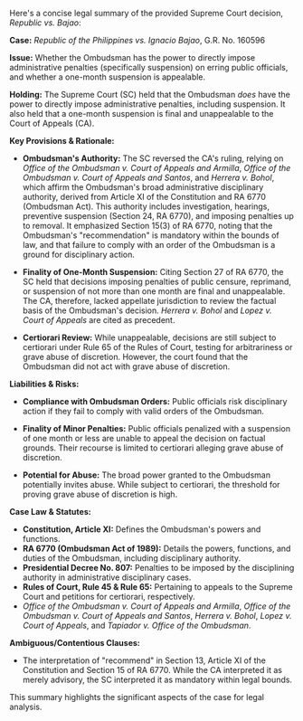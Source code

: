Here's a concise legal summary of the provided Supreme Court decision, *Republic vs. Bajao*:

**Case:** *Republic of the Philippines vs. Ignacio Bajao*, G.R. No. 160596

**Issue:**  Whether the Ombudsman has the power to directly impose administrative penalties (specifically suspension) on erring public officials, and whether a one-month suspension is appealable.

**Holding:**  The Supreme Court (SC) held that the Ombudsman *does* have the power to directly impose administrative penalties, including suspension.  It also held that a one-month suspension is final and unappealable to the Court of Appeals (CA).

**Key Provisions & Rationale:**

*   **Ombudsman's Authority:** The SC reversed the CA's ruling, relying on  *Office of the Ombudsman v. Court of Appeals and Armilla*, *Office of the Ombudsman v. Court of Appeals and Santos*, and *Herrera v. Bohol*, which affirm the Ombudsman's broad administrative disciplinary authority, derived from Article XI of the Constitution and RA 6770 (Ombudsman Act). This authority includes investigation, hearings, preventive suspension (Section 24, RA 6770), and imposing penalties up to removal. It emphasized Section 15(3) of RA 6770, noting that the Ombudsman's "recommendation" is mandatory within the bounds of law, and that failure to comply with an order of the Ombudsman is a ground for disciplinary action.

*   **Finality of One-Month Suspension:** Citing Section 27 of RA 6770, the SC held that decisions imposing penalties of public censure, reprimand, or suspension of not more than one month are final and unappealable. The CA, therefore, lacked appellate jurisdiction to review the factual basis of the Ombudsman's decision. *Herrera v. Bohol* and *Lopez v. Court of Appeals* are cited as precedent.

*   **Certiorari Review:** While unappealable, decisions are still subject to certiorari under Rule 65 of the Rules of Court, testing for arbitrariness or grave abuse of discretion. However, the court found that the Ombudsman did not act with grave abuse of discretion.

**Liabilities & Risks:**

*   **Compliance with Ombudsman Orders:** Public officials risk disciplinary action if they fail to comply with valid orders of the Ombudsman.

*   **Finality of Minor Penalties:** Public officials penalized with a suspension of one month or less are unable to appeal the decision on factual grounds. Their recourse is limited to certiorari alleging grave abuse of discretion.

*   **Potential for Abuse:**  The broad power granted to the Ombudsman potentially invites abuse. While subject to certiorari, the threshold for proving grave abuse of discretion is high.

**Case Law & Statutes:**

*   **Constitution, Article XI:** Defines the Ombudsman's powers and functions.
*   **RA 6770 (Ombudsman Act of 1989):**  Details the powers, functions, and duties of the Ombudsman, including disciplinary authority.
*   **Presidential Decree No. 807:** Penalties to be imposed by the disciplining authority in administrative disciplinary cases.
*   **Rules of Court, Rule 45 & Rule 65:** Pertaining to appeals to the Supreme Court and petitions for certiorari, respectively.
*   *Office of the Ombudsman v. Court of Appeals and Armilla*, *Office of the Ombudsman v. Court of Appeals and Santos*, *Herrera v. Bohol*, *Lopez v. Court of Appeals*, and *Tapiador v. Office of the Ombudsman*.

**Ambiguous/Contentious Clauses:**

*   The interpretation of "recommend" in Section 13, Article XI of the Constitution and Section 15 of RA 6770.  While the CA interpreted it as merely advisory, the SC interpreted it as mandatory within legal bounds.

This summary highlights the significant aspects of the case for legal analysis.
